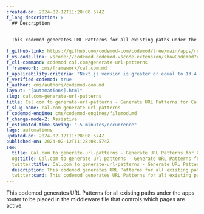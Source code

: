 ```yaml
---
created-on: 2024-02-12T11:28:08.574Z
f_long-description: >-
  ## Description
  

  This codemod generates URL Patterns for all existing paths under the apps router to be placed in the middleware file that controls which pages are active.
  
f_github-link: https://github.com/codemod-com/codemod/tree/main/apps/registry/codemods/cal.com/generate-url-patterns
f_vs-code-link: vscode://codemod.codemod-vscode-extension/showCodemod?chd=H07wbyHhyqzmaMySIUO2nC0Uhk4
f_cli-command: codemod cal.com/generate-url-patterns
f_framework: cms/framework/cal.com.md
f_applicability-criteria: "Next.js version is greater or equal to 13.4."
f_verified-codemod: true
f_author: cms/authors/codemod-com.md
layout: "[automations].html"
slug: cal.com-generate-url-patterns
title: Cal.com to generate-url-patterns - Generate URL Patterns for Cal.com
f_slug-name: cal.com-generate-url-patterns
f_codemod-engine: cms/codemod-engines/filemod.md
f_change-mode-2: Assistive
f_estimated-time-saving: "~5 minutes/occurrence"
tags: automations
updated-on: 2024-02-12T11:28:08.574Z
published-on: 2024-02-12T11:28:08.574Z
seo:
  title: Cal.com to generate-url-patterns - Generate URL Patterns for Cal.com | Codemod.com Automations
  og:title: Cal.com to generate-url-patterns - Generate URL Patterns for Cal.com | Codemod.com Automations
  twitter:title: Cal.com to generate-url-patterns - Generate URL Patterns for Cal.com | Codemod.com Automations
  description: This codemod generates URL Patterns for all existing paths under the apps router to be placed in the middleware file that controls which pages are active
  twitter:card: This codemod generates URL Patterns for all existing paths under the apps router to be placed in the middleware file that controls which pages are active
---
```

This codemod generates URL Patterns for all existing paths under the apps router to be placed in the middleware file that controls which pages are active.